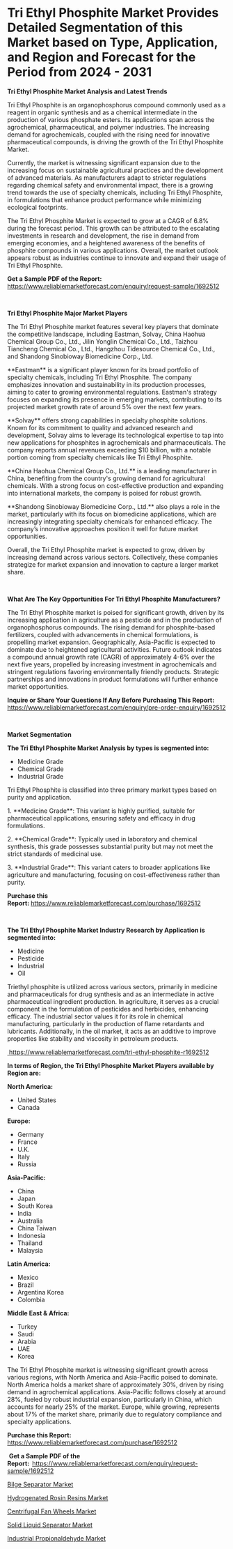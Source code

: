<p><h1>Tri Ethyl Phosphite Market Provides Detailed Segmentation of this Market based on Type, Application, and Region and Forecast for the Period from 2024 - 2031</h1></p><p><strong>Tri Ethyl Phosphite Market Analysis and Latest Trends</strong></p>
<p><p>Tri Ethyl Phosphite is an organophosphorus compound commonly used as a reagent in organic synthesis and as a chemical intermediate in the production of various phosphate esters. Its applications span across the agrochemical, pharmaceutical, and polymer industries. The increasing demand for agrochemicals, coupled with the rising need for innovative pharmaceutical compounds, is driving the growth of the Tri Ethyl Phosphite Market.</p><p>Currently, the market is witnessing significant expansion due to the increasing focus on sustainable agricultural practices and the development of advanced materials. As manufacturers adapt to stricter regulations regarding chemical safety and environmental impact, there is a growing trend towards the use of specialty chemicals, including Tri Ethyl Phosphite, in formulations that enhance product performance while minimizing ecological footprints.</p><p>The Tri Ethyl Phosphite Market is expected to grow at a CAGR of 6.8% during the forecast period. This growth can be attributed to the escalating investments in research and development, the rise in demand from emerging economies, and a heightened awareness of the benefits of phosphite compounds in various applications. Overall, the market outlook appears robust as industries continue to innovate and expand their usage of Tri Ethyl Phosphite.</p></p>
<p><strong>Get a Sample PDF of the Report:&nbsp;</strong> <a href="https://www.reliablemarketforecast.com/enquiry/request-sample/1692512?utm_campaign=1125&utm_medium=2&utm_source=Github&utm_content=ia&utm_term=20102024&utm_id=tri-ethyl-phosphite">https://www.reliablemarketforecast.com/enquiry/request-sample/1692512</a></p>
<p>&nbsp;</p>
<p><strong>Tri Ethyl Phosphite Major Market Players</strong></p>
<p><p>The Tri Ethyl Phosphite market features several key players that dominate the competitive landscape, including Eastman, Solvay, China Haohua Chemical Group Co., Ltd., Jilin Yonglin Chemical Co., Ltd., Taizhou Tiancheng Chemical Co., Ltd., Hangzhou Tidesource Chemical Co., Ltd., and Shandong Sinobioway Biomedicine Corp., Ltd.</p><p>**Eastman** is a significant player known for its broad portfolio of specialty chemicals, including Tri Ethyl Phosphite. The company emphasizes innovation and sustainability in its production processes, aiming to cater to growing environmental regulations. Eastman's strategy focuses on expanding its presence in emerging markets, contributing to its projected market growth rate of around 5% over the next few years.</p><p>**Solvay** offers strong capabilities in specialty phosphite solutions. Known for its commitment to quality and advanced research and development, Solvay aims to leverage its technological expertise to tap into new applications for phosphites in agrochemicals and pharmaceuticals. The company reports annual revenues exceeding $10 billion, with a notable portion coming from specialty chemicals like Tri Ethyl Phosphite.</p><p>**China Haohua Chemical Group Co., Ltd.** is a leading manufacturer in China, benefiting from the country's growing demand for agricultural chemicals. With a strong focus on cost-effective production and expanding into international markets, the company is poised for robust growth.</p><p>**Shandong Sinobioway Biomedicine Corp., Ltd.** also plays a role in the market, particularly with its focus on biomedicine applications, which are increasingly integrating specialty chemicals for enhanced efficacy. The company’s innovative approaches position it well for future market opportunities.</p><p>Overall, the Tri Ethyl Phosphite market is expected to grow, driven by increasing demand across various sectors. Collectively, these companies strategize for market expansion and innovation to capture a larger market share.</p></p>
<p>&nbsp;</p>
<p><strong>What Are The Key Opportunities For Tri Ethyl Phosphite Manufacturers?</strong></p>
<p><p>The Tri Ethyl Phosphite market is poised for significant growth, driven by its increasing application in agriculture as a pesticide and in the production of organophosphorus compounds. The rising demand for phosphite-based fertilizers, coupled with advancements in chemical formulations, is propelling market expansion. Geographically, Asia-Pacific is expected to dominate due to heightened agricultural activities. Future outlook indicates a compound annual growth rate (CAGR) of approximately 4-6% over the next five years, propelled by increasing investment in agrochemicals and stringent regulations favoring environmentally friendly products. Strategic partnerships and innovations in product formulations will further enhance market opportunities.</p></p>
<p><strong>Inquire or Share Your Questions If Any Before Purchasing This Report:</strong> <a href="https://www.reliablemarketforecast.com/enquiry/pre-order-enquiry/1692512?utm_campaign=1125&utm_medium=2&utm_source=Github&utm_content=ia&utm_term=20102024&utm_id=tri-ethyl-phosphite">https://www.reliablemarketforecast.com/enquiry/pre-order-enquiry/1692512</a></p>
<p>&nbsp;</p>
<p><strong>Market Segmentation</strong></p>
<p><strong>The Tri Ethyl Phosphite Market Analysis by types is segmented into:</strong></p>
<p><ul><li>Medicine Grade</li><li>Chemical Grade</li><li>Industrial Grade</li></ul></p>
<p><p>Tri Ethyl Phosphite is classified into three primary market types based on purity and application. </p><p>1. **Medicine Grade**: This variant is highly purified, suitable for pharmaceutical applications, ensuring safety and efficacy in drug formulations.</p><p>   </p><p>2. **Chemical Grade**: Typically used in laboratory and chemical synthesis, this grade possesses substantial purity but may not meet the strict standards of medicinal use.</p><p>3. **Industrial Grade**: This variant caters to broader applications like agriculture and manufacturing, focusing on cost-effectiveness rather than purity.</p></p>
<p><strong>Purchase this Report:&nbsp;</strong><a href="https://www.reliablemarketforecast.com/purchase/1692512?utm_campaign=1125&utm_medium=2&utm_source=Github&utm_content=ia&utm_term=20102024&utm_id=tri-ethyl-phosphite">https://www.reliablemarketforecast.com/purchase/1692512</a></p>
<p>&nbsp;</p>
<p><strong>The Tri Ethyl Phosphite Market Industry Research by Application is segmented into:</strong></p>
<p><ul><li>Medicine</li><li>Pesticide</li><li>Industrial</li><li>Oil</li></ul></p>
<p><p>Triethyl phosphite is utilized across various sectors, primarily in medicine and pharmaceuticals for drug synthesis and as an intermediate in active pharmaceutical ingredient production. In agriculture, it serves as a crucial component in the formulation of pesticides and herbicides, enhancing efficacy. The industrial sector values it for its role in chemical manufacturing, particularly in the production of flame retardants and lubricants. Additionally, in the oil market, it acts as an additive to improve properties like stability and viscosity in petroleum products.</p></p>
<p><a href="https://www.reliablemarketforecast.com/tri-ethyl-phosphite-r1692512?utm_campaign=1125&utm_medium=2&utm_source=Github&utm_content=ia&utm_term=20102024&utm_id=tri-ethyl-phosphite">&nbsp;https://www.reliablemarketforecast.com/tri-ethyl-phosphite-r1692512</a></p>
<p><strong>In terms of Region, the Tri Ethyl Phosphite Market Players available by Region are:</strong></p>
<p>
    <p> <strong> North America: </strong>
        <ul>
            <li>United States</li>
            <li>Canada</li>
        </ul>
        </p> 
    <p> <strong> Europe: </strong>
        <ul>
            <li>Germany</li>
            <li>France</li>
            <li>U.K.</li>
            <li>Italy</li>
            <li>Russia</li>
        </ul>
        </p> 
    <p> <strong> Asia-Pacific: </strong>
        <ul>
            <li>China</li>
            <li>Japan</li>
            <li>South Korea</li>
            <li>India</li>
            <li>Australia</li>
            <li>China Taiwan</li>
            <li>Indonesia</li>
            <li>Thailand</li>
            <li>Malaysia</li>
        </ul>
        </p> 
    <p> <strong> Latin America: </strong>
        <ul>
            <li>Mexico</li>
            <li>Brazil</li>
            <li>Argentina Korea</li>
            <li>Colombia</li>
        </ul>
        </p> 
    <p> <strong> Middle East & Africa: </strong>
        <ul>
            <li>Turkey</li>
            <li>Saudi</li>
            <li>Arabia</li>
            <li>UAE</li>
            <li>Korea</li>
        </ul>
    </p>
    </p>
<p><p>The Tri Ethyl Phosphite market is witnessing significant growth across various regions, with North America and Asia-Pacific poised to dominate. North America holds a market share of approximately 30%, driven by rising demand in agrochemical applications. Asia-Pacific follows closely at around 28%, fueled by robust industrial expansion, particularly in China, which accounts for nearly 25% of the market. Europe, while growing, represents about 17% of the market share, primarily due to regulatory compliance and specialty applications.</p></p>
<p><strong>Purchase this Report: </strong><a href="https://www.reliablemarketforecast.com/purchase/1692512?utm_campaign=1125&utm_medium=2&utm_source=Github&utm_content=ia&utm_term=20102024&utm_id=tri-ethyl-phosphite">https://www.reliablemarketforecast.com/purchase/1692512</a></p>
<p>&nbsp;<strong>Get a Sample PDF of the Report:&nbsp;&nbsp;</strong><a href="https://www.reliablemarketforecast.com/enquiry/request-sample/1692512?utm_campaign=1125&utm_medium=2&utm_source=Github&utm_content=ia&utm_term=20102024&utm_id=tri-ethyl-phosphite">https://www.reliablemarketforecast.com/enquiry/request-sample/1692512</a></p>
<p><strong></strong></p>
<p><p><a href="https://issuu.com/reportprime-2/docs/bilge-separator-market-size-2030.pp_3ed91101aa6578?utm_campaign=1125&utm_medium=2&utm_source=Github&utm_content=ia&utm_term=20102024&utm_id=tri-ethyl-phosphite">Bilge Separator Market</a></p><p><a href="https://github.com/vimar16th/Market-Research-Report-List-6/blob/main/hydrogenated-rosin-resins-market.md?utm_campaign=1125&utm_medium=2&utm_source=Github&utm_content=ia&utm_term=20102024&utm_id=tri-ethyl-phosphite">Hydrogenated Rosin Resins Market</a></p><p><a href="https://www.linkedin.com/pulse/market-dynamics-future-trends-global-centrifugal-fan-sgcfc?utm_campaign=1125&utm_medium=2&utm_source=Github&utm_content=ia&utm_term=20102024&utm_id=tri-ethyl-phosphite">Centrifugal Fan Wheels Market</a></p><p><a href="https://issuu.com/reportprime-2/docs/solid-liquid-separator-market-size-_6b9436580f94c5?utm_campaign=1125&utm_medium=2&utm_source=Github&utm_content=ia&utm_term=20102024&utm_id=tri-ethyl-phosphite">Solid Liquid Separator Market</a></p><p><a href="https://github.com/iva0ei4r/Market-Research-Report-List-1/blob/main/industrial-propionaldehyde-market.md?utm_campaign=1125&utm_medium=2&utm_source=Github&utm_content=ia&utm_term=20102024&utm_id=tri-ethyl-phosphite">Industrial Propionaldehyde Market</a></p></p>
